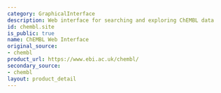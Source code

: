 ```yaml
---
category: GraphicalInterface
description: Web interface for searching and exploring ChEMBL data
id: chembl.site
is_public: true
name: ChEMBL Web Interface
original_source:
- chembl
product_url: https://www.ebi.ac.uk/chembl/
secondary_source:
- chembl
layout: product_detail
---
```

